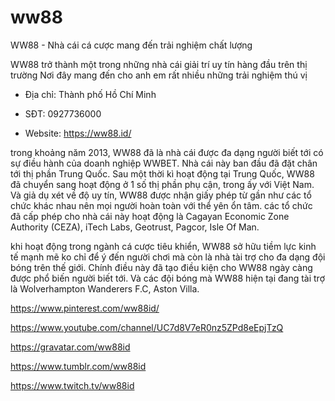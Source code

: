 # ww88

WW88 - Nhà cái cá cược mang đến trải nghiệm chất lượng

WW88 trở thành một trong những nhà cái giải trí uy tín hàng đầu trên thị trường Nơi đây mang đến cho anh em rất nhiều những trải nghiệm thú vị

- Địa chỉ: Thành phố Hồ Chí Minh

- SĐT: 0927736000

- Website: https://ww88.id/

trong khoảng năm 2013, WW88 đã là nhà cái được đa dạng người biết tới có sự điều hành của doanh nghiệp WWBET. Nhà cái này ban đầu đã đặt chân tới thị phần Trung Quốc. Sau một thời kì hoạt động tại Trung Quốc, WW88 đã chuyển sang hoạt động ở 1 số thị phần phụ cận, trong ấy với Việt Nam. Và giả dụ xét về độ uy tín, WW88 được nhận giấy phép từ gần như các tổ chức khác nhau nên mọi người hoàn toàn với thể yên ổn tâm. các tổ chức đã cấp phép cho nhà cái này hoạt động là Cagayan Economic Zone Authority (CEZA), iTech Labs, Geotrust, Pagcor, Isle Of Man.

khi hoạt động trong ngành cá cược tiêu khiển, WW88 sở hữu tiềm lực kinh tế mạnh mẽ ko chỉ để ý đến người chơi mà còn là nhà tài trợ cho đa dạng đội bóng trên thế giới. Chính điều này đã tạo điều kiện cho WW88 ngày càng được phổ biến người biết tới. Và các đội bóng mà WW88 hiện tại đang tài trợ là Wolverhampton Wanderers F.C, Aston Villa.

https://www.pinterest.com/ww88id/

https://www.youtube.com/channel/UC7d8V7eR0nz5ZPd8eEpjTzQ

https://gravatar.com/ww88id

https://www.tumblr.com/ww88id

https://www.twitch.tv/ww88id
